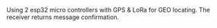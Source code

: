 Using 2 esp32 micro controllers with GPS & LoRa for GEO locating.
The receiver returns message confirmation.
